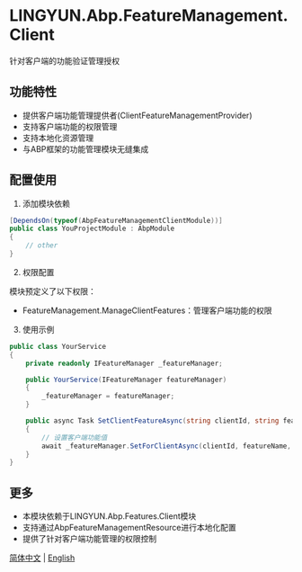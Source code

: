 # LINGYUN.Abp.FeatureManagement.Client

针对客户端的功能验证管理授权

## 功能特性

* 提供客户端功能管理提供者(ClientFeatureManagementProvider)
* 支持客户端功能的权限管理
* 支持本地化资源管理
* 与ABP框架的功能管理模块无缝集成

## 配置使用

1. 添加模块依赖

```csharp
[DependsOn(typeof(AbpFeatureManagementClientModule))]
public class YouProjectModule : AbpModule
{
    // other
}
```

2. 权限配置

模块预定义了以下权限：
* FeatureManagement.ManageClientFeatures：管理客户端功能的权限

3. 使用示例

```csharp
public class YourService
{
    private readonly IFeatureManager _featureManager;

    public YourService(IFeatureManager featureManager)
    {
        _featureManager = featureManager;
    }

    public async Task SetClientFeatureAsync(string clientId, string featureName, string value)
    {
        // 设置客户端功能值
        await _featureManager.SetForClientAsync(clientId, featureName, value);
    }
}
```

## 更多

* 本模块依赖于LINGYUN.Abp.Features.Client模块
* 支持通过AbpFeatureManagementResource进行本地化配置
* 提供了针对客户端功能管理的权限控制

[简体中文](./README.md) | [English](./README.EN.md)
